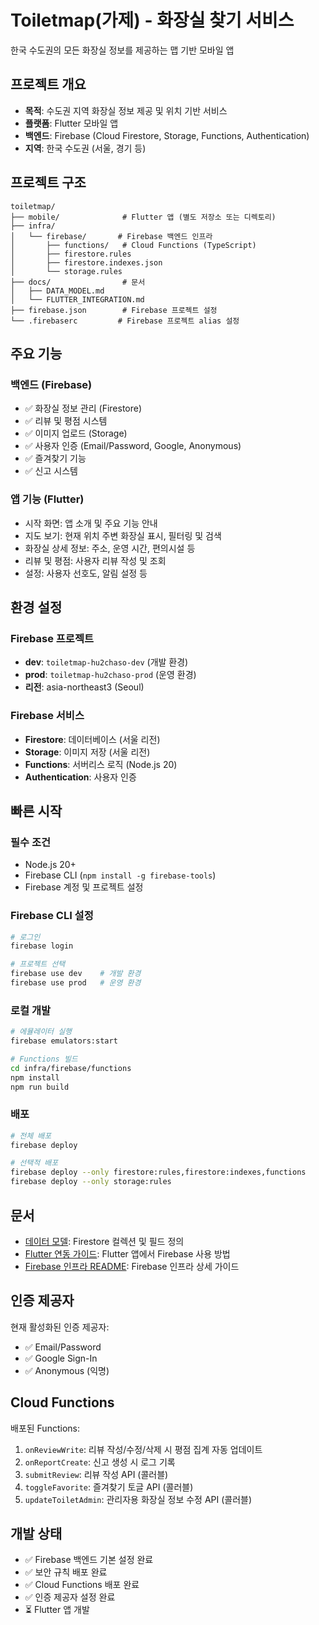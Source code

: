 # Toiletmap(가제) - 화장실 찾기 서비스

한국 수도권의 모든 화장실 정보를 제공하는 맵 기반 모바일 앱

## 프로젝트 개요

- **목적**: 수도권 지역 화장실 정보 제공 및 위치 기반 서비스
- **플랫폼**: Flutter 모바일 앱
- **백엔드**: Firebase (Cloud Firestore, Storage, Functions, Authentication)
- **지역**: 한국 수도권 (서울, 경기 등)

## 프로젝트 구조

```
toiletmap/
├── mobile/              # Flutter 앱 (별도 저장소 또는 디렉토리)
├── infra/
│   └── firebase/       # Firebase 백엔드 인프라
│       ├── functions/   # Cloud Functions (TypeScript)
│       ├── firestore.rules
│       ├── firestore.indexes.json
│       └── storage.rules
├── docs/                # 문서
│   ├── DATA_MODEL.md
│   └── FLUTTER_INTEGRATION.md
├── firebase.json        # Firebase 프로젝트 설정
└── .firebaserc         # Firebase 프로젝트 alias 설정
```

## 주요 기능

### 백엔드 (Firebase)
- ✅ 화장실 정보 관리 (Firestore)
- ✅ 리뷰 및 평점 시스템
- ✅ 이미지 업로드 (Storage)
- ✅ 사용자 인증 (Email/Password, Google, Anonymous)
- ✅ 즐겨찾기 기능
- ✅ 신고 시스템

### 앱 기능 (Flutter)
- 시작 화면: 앱 소개 및 주요 기능 안내
- 지도 보기: 현재 위치 주변 화장실 표시, 필터링 및 검색
- 화장실 상세 정보: 주소, 운영 시간, 편의시설 등
- 리뷰 및 평점: 사용자 리뷰 작성 및 조회
- 설정: 사용자 선호도, 알림 설정 등

## 환경 설정

### Firebase 프로젝트
- **dev**: `toiletmap-hu2chaso-dev` (개발 환경)
- **prod**: `toiletmap-hu2chaso-prod` (운영 환경)
- **리전**: asia-northeast3 (Seoul)

### Firebase 서비스
- **Firestore**: 데이터베이스 (서울 리전)
- **Storage**: 이미지 저장 (서울 리전)
- **Functions**: 서버리스 로직 (Node.js 20)
- **Authentication**: 사용자 인증

## 빠른 시작

### 필수 조건
- Node.js 20+
- Firebase CLI (`npm install -g firebase-tools`)
- Firebase 계정 및 프로젝트 설정

### Firebase CLI 설정
```bash
# 로그인
firebase login

# 프로젝트 선택
firebase use dev    # 개발 환경
firebase use prod   # 운영 환경
```

### 로컬 개발
```bash
# 에뮬레이터 실행
firebase emulators:start

# Functions 빌드
cd infra/firebase/functions
npm install
npm run build
```

### 배포
```bash
# 전체 배포
firebase deploy

# 선택적 배포
firebase deploy --only firestore:rules,firestore:indexes,functions
firebase deploy --only storage:rules
```

## 문서

- [데이터 모델](./docs/DATA_MODEL.md): Firestore 컬렉션 및 필드 정의
- [Flutter 연동 가이드](./docs/FLUTTER_INTEGRATION.md): Flutter 앱에서 Firebase 사용 방법
- [Firebase 인프라 README](./infra/firebase/README.md): Firebase 인프라 상세 가이드

## 인증 제공자

현재 활성화된 인증 제공자:
- ✅ Email/Password
- ✅ Google Sign-In
- ✅ Anonymous (익명)

## Cloud Functions

배포된 Functions:
1. `onReviewWrite`: 리뷰 작성/수정/삭제 시 평점 집계 자동 업데이트
2. `onReportCreate`: 신고 생성 시 로그 기록
3. `submitReview`: 리뷰 작성 API (콜러블)
4. `toggleFavorite`: 즐겨찾기 토글 API (콜러블)
5. `updateToiletAdmin`: 관리자용 화장실 정보 수정 API (콜러블)

## 개발 상태

- ✅ Firebase 백엔드 기본 설정 완료
- ✅ 보안 규칙 배포 완료
- ✅ Cloud Functions 배포 완료
- ✅ 인증 제공자 설정 완료
- ⏳ Flutter 앱 개발

